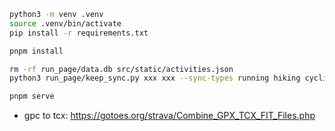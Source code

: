 
```bash
python3 -m venv .venv
source .venv/bin/activate
pip install -r requirements.txt

pnpm install

rm -rf run_page/data.db src/static/activities.json
python3 run_page/keep_sync.py xxx xxx --sync-types running hiking cycling

pnpm serve
```


- gpc to tcx: https://gotoes.org/strava/Combine_GPX_TCX_FIT_Files.php